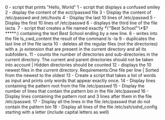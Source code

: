 0 - script that prints "Hello, World"
1 - script that displays a confused smiley
2 - display the content of the ect//passwd file
3 - Display the content of /etc/passwd and /etc/hosts
4 - Display the last 10 lines of /etc/passwd
5 - Display the first 10 lines of /etc/passwd
6 - displays the third line of the file iacta.
7 - script that creates a file named exactly \*\\'"Best School"\'\\*$\?\*\*\*\*\*:) containing the text Best School ending by a new line.
8 - writes into the file ls_cwd_content the result of the command ls -la
9 - duplicates the last line of the file iacta
10 - deletes all the regular files (not the directories) with a .js extension that are present in the current directory and all its subfolders.
11 - counts the number of directories and sub-directories in the current directory. The current and parent directories should not be taken into account | Hidden directories should be counted
12 - displays the 10 newest files in the current directory. Requirements:One file per line | Sorted from the newest to the oldest
13 - Create a script that takes a list of words as input and prints only words that appear exactly once.
14 - Display lines containing the pattern root  from the file /etc/passwd
15 - Display the number of lines that contain the pattern bin in the file /etc/passwd
16 - Display lines containing the pattern root and 3 lines after them in the file /etc/passwd.
17 - Display all the lines in the file /etc/passwd that do not contain the pattern bin
18 - Display all lines of the file /etc/ssh/sshd_config starting with a letter (include capital letters as well)
